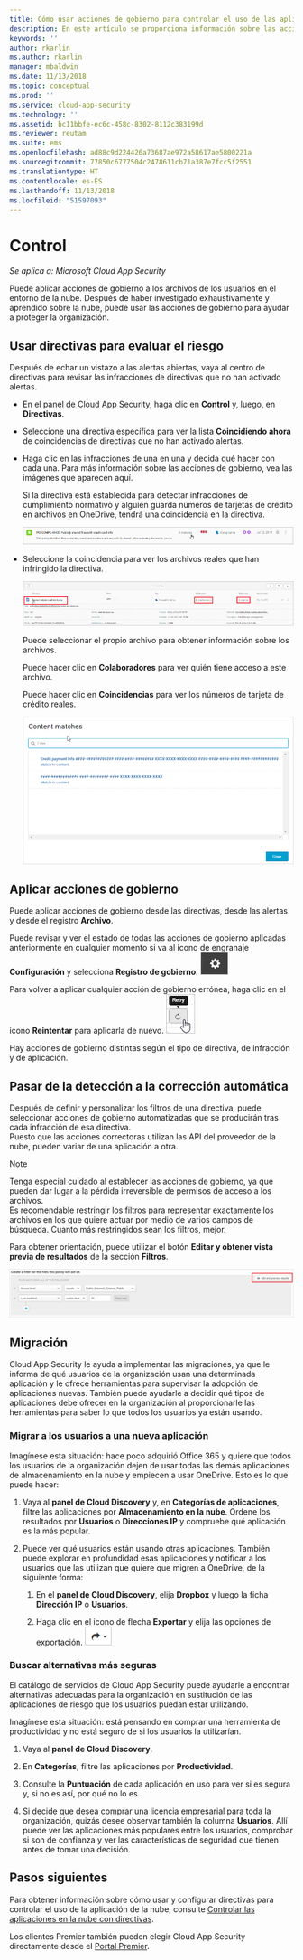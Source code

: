 ```yaml
---
title: Cómo usar acciones de gobierno para controlar el uso de las aplicaciones en la nube | Microsoft Docs
description: En este artículo se proporciona información sobre las acciones de gobierno que se pueden realizar en Cloud App Security para controlar el uso de aplicaciones en la nube de la organización.
keywords: ''
author: rkarlin
ms.author: rkarlin
manager: mbaldwin
ms.date: 11/13/2018
ms.topic: conceptual
ms.prod: ''
ms.service: cloud-app-security
ms.technology: ''
ms.assetid: bc11bbfe-ec6c-458c-8302-8112c383199d
ms.reviewer: reutam
ms.suite: ems
ms.openlocfilehash: ad88c9d224426a73687ae972a58617ae5800221a
ms.sourcegitcommit: 77850c6777504c2478611cb71a387e7fcc5f2551
ms.translationtype: HT
ms.contentlocale: es-ES
ms.lasthandoff: 11/13/2018
ms.locfileid: "51597093"
---
```

# <a name="control"></a>Control

*Se aplica a: Microsoft Cloud App Security*

Puede aplicar acciones de gobierno a los archivos de los usuarios en el entorno de la nube. Después de haber investigado exhaustivamente y aprendido sobre la nube, puede usar las acciones de gobierno para ayudar a proteger la organización.  

## <a name="use-policies-to-assess-risk"></a>Usar directivas para evaluar el riesgo  
Después de echar un vistazo a las alertas abiertas, vaya al centro de directivas para revisar las infracciones de directivas que no han activado alertas.  

-   En el panel de Cloud App Security, haga clic en **Control** y, luego, en **Directivas**.  

-   Seleccione una directiva específica para ver la lista **Coincidiendo ahora** de coincidencias de directivas que no han activado alertas.  

-   Haga clic en las infracciones de una en una y decida qué hacer con cada una. Para más información sobre las acciones de gobierno, vea las imágenes que aparecen aquí.  

     Si la directiva está establecida para detectar infracciones de cumplimiento normativo y alguien guarda números de tarjetas de crédito en archivos en OneDrive, tendrá una coincidencia en la directiva.  

     ![Coincidencias de PCI](./media/pci-matches.png "Coincidencias de PCI")  

-   Seleccione la coincidencia para ver los archivos reales que han infringido la directiva.  

     ![Coincidencias de contenido de PCI](./media/pci-content-matches.png "Coincidencias de contenido de PCI")  

     Puede seleccionar el propio archivo para obtener información sobre los archivos.  

     Puede hacer clic en **Colaboradores** para ver quién tiene acceso a este archivo.  

     Puede hacer clic en **Coincidencias** para ver los números de tarjeta de crédito reales.  

     ![Coincidencias de contenido de números de tarjeta de crédito](./media/content-matches-ccn.png "coincidencias de contenido de números de tarjeta de crédito")  

## <a name="apply-governance-actions"></a>Aplicar acciones de gobierno  
Puede aplicar acciones de gobierno desde las directivas, desde las alertas y desde el registro **Archivo**.  

Puede revisar y ver el estado de todas las acciones de gobierno aplicadas anteriormente en cualquier momento si va al icono de engranaje **Configuración** y selecciona **Registro de gobierno**. ![icono de configuración](./media/settings-icon.png "settings icon")

Para volver a aplicar cualquier acción de gobierno errónea, haga clic en el icono **Reintentar** para aplicarla de nuevo. ![Icono Reintentar](./media/retry-icon.png "retry icon")   

Hay acciones de gobierno distintas según el tipo de directiva, de infracción y de aplicación.  

## <a name="move-from-detection-to-automatic-remediation"></a>Pasar de la detección a la corrección automática  
Después de definir y personalizar los filtros de una directiva, puede seleccionar acciones de gobierno automatizadas que se producirán tras cada infracción de esa directiva.  
Puesto que las acciones correctoras utilizan las API del proveedor de la nube, pueden variar de una aplicación a otra.  

> [!NOTE]  
>  Tenga especial cuidado al establecer las acciones de gobierno, ya que pueden dar lugar a la pérdida irreversible de permisos de acceso a los archivos.  
> Es recomendable restringir los filtros para representar exactamente los archivos en los que quiere actuar por medio de varios campos de búsqueda. Cuanto más restringidos sean los filtros, mejor.  
>   
>  Para obtener orientación, puede utilizar el botón **Editar y obtener vista previa de resultados** de la sección **Filtros**.  

![Editar la directiva de archivo y obtener una vista previa de resultados](./media/file-policy-edit-and-preview-results.png "Editar la directiva de archivo y obtener una vista previa de resultados")  

## <a name="migration"></a>Migración  
Cloud App Security le ayuda a implementar las migraciones, ya que le informa de qué usuarios de la organización usan una determinada aplicación y le ofrece herramientas para supervisar la adopción de aplicaciones nuevas. También puede ayudarle a decidir qué tipos de aplicaciones debe ofrecer en la organización al proporcionarle las herramientas para saber lo que todos los usuarios ya están usando.  

### <a name="migrate-your-users-to-a-new-app"></a>Migrar a los usuarios a una nueva aplicación  
Imagínese esta situación: hace poco adquirió Office 365 y quiere que todos los usuarios de la organización dejen de usar todas las demás aplicaciones de almacenamiento en la nube y empiecen a usar OneDrive. Esto es lo que puede hacer:  

1. Vaya al **panel de Cloud Discovery** y, en **Categorías de aplicaciones**, filtre las aplicaciones por **Almacenamiento en la nube**. Ordene los resultados por **Usuarios** o **Direcciones IP** y compruebe qué aplicación es la más popular.  

2. Puede ver qué usuarios están usando otras aplicaciones. También puede explorar en profundidad esas aplicaciones y notificar a los usuarios que las utilizan que quiere que migren a OneDrive, de la siguiente forma:

   1. En el **panel de Cloud Discovery**, elija **Dropbox** y luego la ficha **Dirección IP** o **Usuarios**.  

   2. Haga clic en el icono de flecha **Exportar** y elija las opciones de exportación. ![Icono de flecha](./media/arrow-icon.png "arrow icon")

### <a name="find-more-secure-alternatives"></a>Buscar alternativas más seguras  
El catálogo de servicios de Cloud App Security puede ayudarle a encontrar alternativas adecuadas para la organización en sustitución de las aplicaciones de riesgo que los usuarios puedan estar utilizando.  

Imagínese esta situación: está pensando en comprar una herramienta de productividad y no está seguro de si los usuarios la utilizarían.  

1.   Vaya al **panel de Cloud Discovery**.  

2.   En **Categorías**, filtre las aplicaciones por **Productividad**.  

3.   Consulte la **Puntuación** de cada aplicación en uso para ver si es segura y, si no es así, por qué no lo es.  

4.   Si decide que desea comprar una licencia empresarial para toda la organización, quizás desee observar también la columna **Usuarios**. Allí puede ver las aplicaciones más populares entre los usuarios, comprobar si son de confianza y ver las características de seguridad que tienen antes de tomar una decisión.  

## <a name="next-steps"></a>Pasos siguientes
Para obtener información sobre cómo usar y configurar directivas para controlar el uso de la aplicación de la nube, consulte [Controlar las aplicaciones en la nube con directivas](control-cloud-apps-with-policies.md).   

Los clientes Premier también pueden elegir Cloud App Security directamente desde el [Portal Premier](https://premier.microsoft.com/).  
